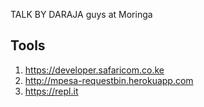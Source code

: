 TALK BY DARAJA guys at Moringa

## Tools
1. https://developer.safaricom.co.ke
2. http://mpesa-requestbin.herokuapp.com
3. https://repl.it
